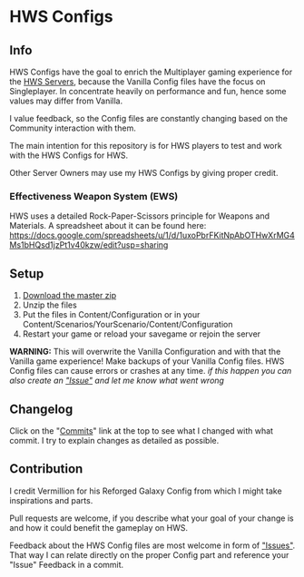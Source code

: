 # HWS Configs

## Info

HWS Configs have the goal to enrich the Multiplayer gaming experience for the [HWS Servers](https://empyrion-homeworld.net), because the Vanilla Config files have the focus on Singleplayer. 
In concentrate heavily on performance and fun, hence some values may differ from Vanilla.

I value feedback, so the Config files are constantly changing based on the Community interaction with them.

The main intention for this repository is for HWS players to test and work with the HWS Configs for HWS.

Other Server Owners may use my HWS Configs by giving proper credit.

### Effectiveness Weapon System (EWS)

HWS uses a detailed Rock-Paper-Scissors principle for Weapons and Materials. A spreadsheet about it can be found here:
https://docs.google.com/spreadsheets/u/1/d/1uxoPbrFKitNpAbOTHwXrMG4Ms1bHQsd1jzPt1v40kzw/edit?usp=sharing

## Setup

1. [Download the master zip](https://github.com/B-iggy/HWS-Configs/archive/master.zip)
2. Unzip the files
3. Put the files in Content/Configuration or in your Content/Scenarios/YourScenario/Content/Configuration
4. Restart your game or reload your savegame or rejoin the server

**WARNING:** This will overwrite the Vanilla Configuration and with that the Vanilla game experience! Make backups of your Vanilla Config files.
HWS Config files can cause errors or crashes at any time.
*if this happen you can also create an ["Issue"](https://github.com/B-iggy/HWS-Configs/issues) and let me know what went wrong*

## Changelog

Click on the "[Commits](https://github.com/B-iggy/HWS-Configs/commits/master)" link at the top to see what I changed with what commit. I try to explain changes as detailed as possible.

## Contribution

I credit Vermillion for his Reforged Galaxy Config from which I might take inspirations and parts.

Pull requests are welcome, if you describe what your goal of your change is and how it could benefit the gameplay on HWS.

Feedback about the HWS Config files are most welcome in form of ["Issues"](https://github.com/B-iggy/HWS-Configs/issues). That way I can relate directly on the proper Config part and reference your "Issue" Feedback in a commit.